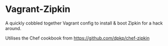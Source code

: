 # Vagrant-Zipkin

A quickly cobbled together Vagrant config to install & boot Zipkin for a hack around.

Utilises the Chef cookbook from https://github.com/dpkp/chef-zipkin

